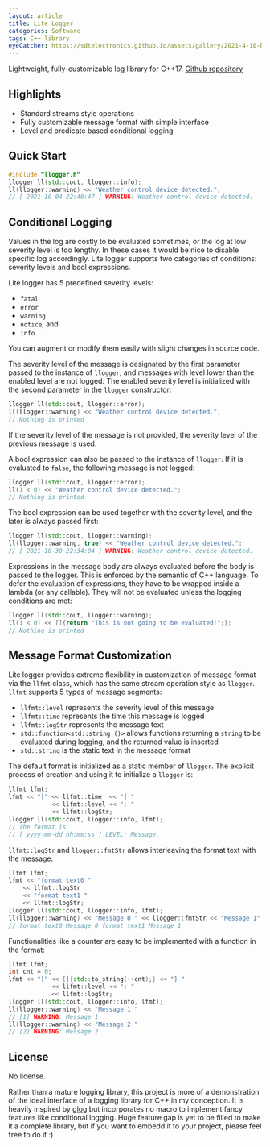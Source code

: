 ```yaml
---
layout: article
title: Lite Logger
categories: Software
tags: C++ library
eyeCatcher: https://sdtelectronics.github.io/assets/gallery/2021-4-10-head-Lite-Logger.png
---
```


Lightweight, fully-customizable log library for C++17.
[Github repository](https://github.com/SdtElectronics/lite-logger)

## Highlights
* Standard streams style operations
* Fully customizable message format with simple interface
* Level and predicate based conditional logging

## Quick Start
``` c++
#include "llogger.h"
llogger ll(std::cout, llogger::info);
ll(llogger::warning) << "Weather control device detected.";
// [ 2021-10-04 22:40:47 ] WARNING: Weather control device detected.
```

## Conditional Logging
Values in the log are costly to be evaluated sometimes, or the log at low severity level is too lengthy. In these cases it would be nice to disable specific log accordingly. Lite logger supports two categories of conditions: severity levels and bool expressions. 

Lite logger has 5 predefined severity levels:
* `fatal`
* `error`
* `warning`
* `notice`, and
* `info`

You can augment or modify them easily with slight changes in source code.

The severity level of the message is designated by the first parameter passed to the instance of `llogger`, and messages with level lower than the enabled level are not logged. The enabled severity level is initialized with the second parameter in the `llogger` constructor:
``` c++
llogger ll(std::cout, llogger::error);
ll(llogger::warning) << "Weather control device detected.";
// Nothing is printed
```
If the severity level of the message is not provided, the severity level of the previous message is used.

A bool expression can also be passed to the instance of `llogger`. If it is evaluated to `false`, the following message is not logged:

``` c++
llogger ll(std::cout, llogger::error);
ll(1 < 0) << "Weather control device detected.";
// Nothing is printed
```

The bool expression can be used together with the severity level, and the later is always passed first:

``` c++
llogger ll(std::cout, llogger::warning);
ll(llogger::warning, true) << "Weather control device detected.";
// [ 2021-10-30 22:34:04 ] WARNING: Weather control device detected.
```

Expressions in the message body are always evaluated before the body is passed to the logger. This is enforced by the semantic of C++ language. To defer the evaluation of expressions, they have to be wrapped inside a lambda (or any callable). They will not be evaluated unless the logging conditions are met:

``` c++
llogger ll(std::cout, llogger::warning);
ll(1 < 0) << []{return "This is not going to be evaluated!";};
// Nothing is printed
```

## Message Format Customization
Lite logger provides extreme flexibility in customization of message format via the `llfmt` class, which has the same stream operation style as `llogger`. `llfmt` supports 5 types of message segments:
* `llfmt::level` represents the severity level of this message
* `llfmt::time` represents the time this message is logged
* `llfmt::logStr` represents the message text
* `std::function<std::string ()>` allows functions returning a `string` to be evaluated during logging, and the returned value is inserted
* `std::string` is the static text in the message format

The default format is initialized as a static member of `llogger`. The explicit process of creation and using it to initialize a `llogger` is:
``` c++
llfmt lfmt;
lfmt << "[" << llfmt::time  << "] "
            << llfmt::level << ": "
            << llfmt::logStr;
llogger ll(std::cout, llogger::info, lfmt);
// The format is
// [ yyyy-mm-dd hh:mm:ss ] LEVEL: Message.
```
`llfmt::logStr` and  `llogger::fmtStr` allows interleaving the format text with the message:
``` c++
llfmt lfmt;
lfmt << "format text0 " 
    << llfmt::logStr 
    << "format text1 " 
    << llfmt::logStr;
llogger ll(std::cout, llogger::info, lfmt);
ll(llogger::warning) << "Message 0 " << llogger::fmtStr << "Message 1";
// format text0 Message 0 format text1 Message 1
```
Functionalities like a counter are easy to be implemented with a function in the format:
``` c++
llfmt lfmt;
int cnt = 0;
lfmt << "[" << []{std::to_string(++cnt);} << "] "
            << llfmt::level << ": "
            << llfmt::logStr;
llogger ll(std::cout, llogger::info, lfmt);
ll(llogger::warning) << "Message 1 "
// [1] WARNING: Message 1
ll(llogger::warning) << "Message 2 "
// [2] WARNING: Message 2
```


## License
No license.

Rather than a mature logging library, this project is more of a demonstration of the ideal interface of a logging library for C++ in my conception. It is heavily inspired by [glog](https://github.com/google/glog) but incorporates no macro to implement fancy features like conditional logging. Huge feature gap is yet to be filled to make it a complete library, but if you want to embedd it to your project, please feel free to do it :)